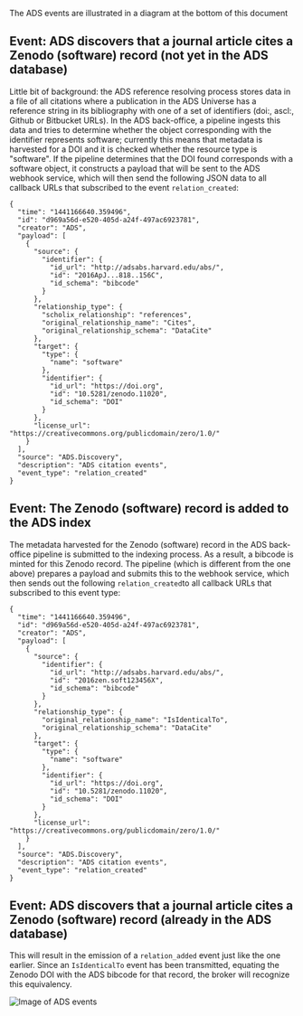
The ADS events are illustrated in a diagram at the bottom of this document

## Event: ADS discovers that a journal article cites a Zenodo (software) record (not yet in the ADS database)

Little bit of background: the ADS reference resolving process stores data in a file of all citations where a publication in the ADS Universe has a reference string in its bibliography with one of a set of identifiers (doi:, ascl:, Github or Bitbucket URLs). In the ADS back-office, a pipeline ingests this data and tries to determine whether the object corresponding with the identifier represents software; currently this means that metadata is harvested for a DOI and it is checked whether the resource type is "software". If the pipeline determines that the DOI found corresponds with a software object, it constructs a payload that will be sent to the ADS webhook service, which will then send the following JSON data to all callback URLs that subscribed to the event `relation_created`:
```
{
  "time": "1441166640.359496",
  "id": "d969a56d-e520-405d-a24f-497ac6923781",
  "creator": "ADS",
  "payload": [
    {
      "source": {
        "identifier": {
          "id_url": "http://adsabs.harvard.edu/abs/",
          "id": "2016ApJ...818..156C",
          "id_schema": "bibcode"
        }
      },
      "relationship_type": {
        "scholix_relationship": "references",
        "original_relationship_name": "Cites",
        "original_relationship_schema": "DataCite"
      },
      "target": {
        "type": {
          "name": "software"
        },
        "identifier": {
          "id_url": "https://doi.org",
          "id": "10.5281/zenodo.11020",
          "id_schema": "DOI"
        }
      },
      "license_url": "https://creativecommons.org/publicdomain/zero/1.0/"
    }
  ],
  "source": "ADS.Discovery",
  "description": "ADS citation events",
  "event_type": "relation_created"
}
```

## Event: The Zenodo (software) record is added to the ADS index

The metadata harvested for the Zenodo (software) record in the ADS back-office pipeline is submitted to the indexing process. As a result, a bibcode is minted for this Zenodo record. The pipeline (which is different from the one above) prepares a payload and submits this to the webhook service, which then sends out the following `relation_created`to all callback URLs that subscribed to this event type:
```
{
  "time": "1441166640.359496",
  "id": "d969a56d-e520-405d-a24f-497ac6923781",
  "creator": "ADS",
  "payload": [
    {
      "source": {
        "identifier": {
          "id_url": "http://adsabs.harvard.edu/abs/",
          "id": "2016zen.soft123456X",
          "id_schema": "bibcode"
        }
      },
      "relationship_type": {
        "original_relationship_name": "IsIdenticalTo",
        "original_relationship_schema": "DataCite"
      },
      "target": {
        "type": {
          "name": "software"
        },
        "identifier": {
          "id_url": "https://doi.org",
          "id": "10.5281/zenodo.11020",
          "id_schema": "DOI"
        }
      },
      "license_url": "https://creativecommons.org/publicdomain/zero/1.0/"
    }
  ],
  "source": "ADS.Discovery",
  "description": "ADS citation events",
  "event_type": "relation_created"
}
```

## Event: ADS discovers that a journal article cites a Zenodo (software) record (already in the ADS database)

This will result in the emission of a `relation_added` event just like the one earlier. Since an `IsIdenticalTo` event has been transmitted, equating the Zenodo DOI with the ADS bibcode for that record, the broker will recognize this equivalency.

![Image of ADS events](https://github.com/asclepias/event-model/blob/master/ADS_events.png)
